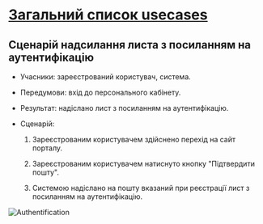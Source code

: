 # [Загальний список usecases](https://github.com/MkZb/ODB/tree/master/doc/usecases)
## Сценарій надсилання листа з посиланням на аутентифікацію

- Учасники: зареєстрований користувач, система.

- Передумови: вхід до персонального кабінету.

- Результат: надіслано лист з посиланням на аутентифікацію.

- Сценарій:

	1. Зареєстрованим користувачем здійснено перехід на сайт порталу.
		
	2. Зареєстрованим користувачем натиснуто кнопку "Підтвердити пошту".
		
	3. Системою надіслано на пошту вказаний при реєстрації лист з посиланням на аутентифікацію.

![Authentification](https://i.imgur.com/HyEXZxc.png)
